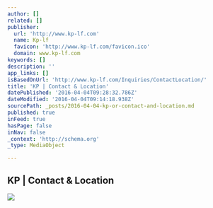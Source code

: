 ```yaml
---
author: []
related: []
publisher:
  url: 'http://www.kp-lf.com'
  name: Kp-lf
  favicon: 'http://www.kp-lf.com/favicon.ico'
  domain: www.kp-lf.com
keywords: []
description: ''
app_links: []
isBasedOnUrl: 'http://www.kp-lf.com/Inquiries/ContactLocation/'
title: 'KP | Contact & Location'
datePublished: '2016-04-04T09:28:32.786Z'
dateModified: '2016-04-04T09:14:18.938Z'
sourcePath: _posts/2016-04-04-kp-or-contact-and-location.md
published: true
inFeed: true
hasPage: false
inNav: false
_context: 'http://schema.org'
_type: MediaObject

---
```

<article style=""><h1>KP | Contact &amp; Location</h1><img src="http://www.kp-lf.com/images/logo.jpg" /></article>